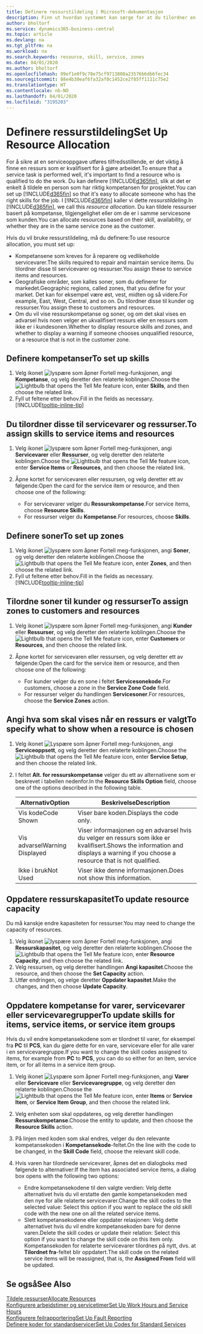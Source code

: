 ```yaml
---
title: Definere ressurstildeling | Microsoft-dokumentasjon
description: Finn ut hvordan systemet kan sørge for at du tilordner en person som ikke har de nødvendige kompetansen til å yte service.
author: bholtorf
ms.service: dynamics365-business-central
ms.topic: article
ms.devlang: na
ms.tgt_pltfrm: na
ms.workload: na
ms.search.keywords: resource, skill, service, zones
ms.date: 04/01/2020
ms.author: bholtorf
ms.openlocfilehash: 99ef1e0f9c78e75cf9713808a23576b6db6fec34
ms.sourcegitcommit: 88e4b30eaf6fa32af0c1452ce2f85ff1111c75e2
ms.translationtype: HT
ms.contentlocale: nb-NO
ms.lasthandoff: 04/01/2020
ms.locfileid: "3195203"
---
```

# <a name="set-up-resource-allocation"></a><span data-ttu-id="71b7a-103">Definere ressurstildeling</span><span class="sxs-lookup"><span data-stu-id="71b7a-103">Set Up Resource Allocation</span></span>
<span data-ttu-id="71b7a-104">For å sikre at en serviceoppgave utføres tilfredsstillende, er det viktig å finne en ressurs som er kvalifisert for å gjøre arbeidet.</span><span class="sxs-lookup"><span data-stu-id="71b7a-104">To ensure that a service task is performed well, it's important to find a resource who is qualified to do the work.</span></span> <span data-ttu-id="71b7a-105">Du kan definere [!INCLUDE[d365fin](includes/d365fin_md.md)], slik at det er enkelt å tildele en person som har riktig kompetansen for prosjektet.</span><span class="sxs-lookup"><span data-stu-id="71b7a-105">You can set up [!INCLUDE[d365fin](includes/d365fin_md.md)] so that it's easy to allocate someone who has the right skills for the job.</span></span> <span data-ttu-id="71b7a-106">I [!INCLUDE[d365fin](includes/d365fin_md.md)] kaller vi dette _ressurstildeling_.</span><span class="sxs-lookup"><span data-stu-id="71b7a-106">In [!INCLUDE[d365fin](includes/d365fin_md.md)], we call this _resource allocation_.</span></span> <span data-ttu-id="71b7a-107">Du kan tildele ressurser basert på kompetanse, tilgjengelighet eller om de er i samme servicesone som kunden.</span><span class="sxs-lookup"><span data-stu-id="71b7a-107">You can allocate resources based on their skill, availability, or whether they are in the same service zone as the customer.</span></span> 

<span data-ttu-id="71b7a-108">Hvis du vil bruke ressurstildeling, må du definere:</span><span class="sxs-lookup"><span data-stu-id="71b7a-108">To use resource allocation, you must set up:</span></span>  
  
* <span data-ttu-id="71b7a-109">Kompetansene som kreves for å reparere og vedlikeholde servicevarer.</span><span class="sxs-lookup"><span data-stu-id="71b7a-109">The skills required to repair and maintain service items.</span></span> <span data-ttu-id="71b7a-110">Du tilordner disse til servicevarer og ressurser.</span><span class="sxs-lookup"><span data-stu-id="71b7a-110">You assign these to service items and resources.</span></span>  
* <span data-ttu-id="71b7a-111">Geografiske områder, som kalles soner, som du definerer for markedet.</span><span class="sxs-lookup"><span data-stu-id="71b7a-111">Geographic regions, called zones, that you define for your market.</span></span> <span data-ttu-id="71b7a-112">Det kan for eksempel være øst, vest, midten og så videre.</span><span class="sxs-lookup"><span data-stu-id="71b7a-112">For example, East, West, Central, and so on.</span></span> <span data-ttu-id="71b7a-113">Du tilordner disse til kunder og ressurser.</span><span class="sxs-lookup"><span data-stu-id="71b7a-113">You assign these to customers and resources.</span></span>  
* <span data-ttu-id="71b7a-114">Om du vil vise ressurskompetanse og soner, og om det skal vises en advarsel hvis noen velger en ukvalifisert ressurs eller en ressurs som ikke er i kundesonen.</span><span class="sxs-lookup"><span data-stu-id="71b7a-114">Whether to display resource skills and zones, and whether to display a warning if someone chooses unqualified resource, or a resource that is not in the customer zone.</span></span>  

## <a name="to-set-up-skills"></a><span data-ttu-id="71b7a-115">Definere kompetanser</span><span class="sxs-lookup"><span data-stu-id="71b7a-115">To set up skills</span></span>
1. <span data-ttu-id="71b7a-116">Velg ikonet ![lyspære som åpner Fortell meg-funksjonen](media/ui-search/search_small.png "Fortell hva du vil gjøre"), angi **Kompetanse**, og velg deretter den relaterte koblingen.</span><span class="sxs-lookup"><span data-stu-id="71b7a-116">Choose the ![Lightbulb that opens the Tell Me feature](media/ui-search/search_small.png "Tell me what you want to do") icon, enter **Skills**, and then choose the related link.</span></span>  
2. <span data-ttu-id="71b7a-117">Fyll ut feltene etter behov.</span><span class="sxs-lookup"><span data-stu-id="71b7a-117">Fill in the fields as necessary.</span></span> [!INCLUDE[tooltip-inline-tip](includes/tooltip-inline-tip_md.md)]  

## <a name="to-assign-skills-to-service-items-and-resources"></a><span data-ttu-id="71b7a-118">Du tilordner disse til servicevarer og ressurser.</span><span class="sxs-lookup"><span data-stu-id="71b7a-118">To assign skills to service items and resources</span></span>
1. <span data-ttu-id="71b7a-119">Velg ikonet ![lyspære som åpner Fortell meg-funksjonen](media/ui-search/search_small.png "Fortell hva du vil gjøre"), angi **Servicevarer** eller **Ressurser**, og velg deretter den relaterte koblingen.</span><span class="sxs-lookup"><span data-stu-id="71b7a-119">Choose the ![Lightbulb that opens the Tell Me feature](media/ui-search/search_small.png "Tell me what you want to do") icon, enter **Service Items** or **Resources**, and then choose the related link.</span></span>  
2. <span data-ttu-id="71b7a-120">Åpne kortet for servicevaren eller ressursen, og velg deretter ett av følgende:</span><span class="sxs-lookup"><span data-stu-id="71b7a-120">Open the card for the service item or resource, and then choose one of the following:</span></span>  
  
    * <span data-ttu-id="71b7a-121">For servicevarer velger du **Ressurskompetanse**.</span><span class="sxs-lookup"><span data-stu-id="71b7a-121">For service items, choose **Resource Skills**.</span></span>  
    * <span data-ttu-id="71b7a-122">For ressurser velger du **Kompetanse**.</span><span class="sxs-lookup"><span data-stu-id="71b7a-122">For resources, choose **Skills**.</span></span>  

## <a name="to-set-up-zones"></a><span data-ttu-id="71b7a-123">Definere soner</span><span class="sxs-lookup"><span data-stu-id="71b7a-123">To set up zones</span></span>
1. <span data-ttu-id="71b7a-124">Velg ikonet ![lyspære som åpner Fortell meg-funksjonen](media/ui-search/search_small.png "Fortell hva du vil gjøre"), angi **Soner**, og velg deretter den relaterte koblingen.</span><span class="sxs-lookup"><span data-stu-id="71b7a-124">Choose the ![Lightbulb that opens the Tell Me feature](media/ui-search/search_small.png "Tell me what you want to do") icon, enter **Zones**, and then choose the related link.</span></span>  
2. <span data-ttu-id="71b7a-125">Fyll ut feltene etter behov.</span><span class="sxs-lookup"><span data-stu-id="71b7a-125">Fill in the fields as necessary.</span></span> [!INCLUDE[tooltip-inline-tip](includes/tooltip-inline-tip_md.md)]  

## <a name="to-assign-zones-to-customers-and-resources"></a><span data-ttu-id="71b7a-126">Tilordne soner til kunder og ressurser</span><span class="sxs-lookup"><span data-stu-id="71b7a-126">To assign zones to customers and resources</span></span> 
1. <span data-ttu-id="71b7a-127">Velg ikonet ![lyspære som åpner Fortell meg-funksjonen](media/ui-search/search_small.png "Fortell hva du vil gjøre"), angi **Kunder** eller **Ressurser**, og velg deretter den relaterte koblingen.</span><span class="sxs-lookup"><span data-stu-id="71b7a-127">Choose the ![Lightbulb that opens the Tell Me feature](media/ui-search/search_small.png "Tell me what you want to do") icon, enter **Customers** or **Resources**, and then choose the related link.</span></span>  
2. <span data-ttu-id="71b7a-128">Åpne kortet for servicevaren eller ressursen, og velg deretter ett av følgende:</span><span class="sxs-lookup"><span data-stu-id="71b7a-128">Open the card for the service item or resource, and then choose one of the following:</span></span>  
  
    * <span data-ttu-id="71b7a-129">For kunder velger du en sone i feltet **Servicesonekode**.</span><span class="sxs-lookup"><span data-stu-id="71b7a-129">For customers, choose a zone in the **Service Zone Code** field.</span></span>  
    * <span data-ttu-id="71b7a-130">For ressurser velger du handlingen **Servicesoner**.</span><span class="sxs-lookup"><span data-stu-id="71b7a-130">For resources, choose the **Service Zones** action.</span></span>  

## <a name="to-specify-what-to-show-when-a-resource-is-chosen"></a><span data-ttu-id="71b7a-131">Angi hva som skal vises når en ressurs er valgt</span><span class="sxs-lookup"><span data-stu-id="71b7a-131">To specify what to show when a resource is chosen</span></span>
1. <span data-ttu-id="71b7a-132">Velg ikonet ![Lyspære som åpner Fortell meg-funksjonen](media/ui-search/search_small.png "Fortell hva du vil gjøre"), angi **Serviceoppsett**, og velg deretter den relaterte koblingen.</span><span class="sxs-lookup"><span data-stu-id="71b7a-132">Choose the ![Lightbulb that opens the Tell Me feature](media/ui-search/search_small.png "Tell me what you want to do") icon, enter **Service Setup**, and then choose the related link.</span></span> 
2. <span data-ttu-id="71b7a-133">I feltet **Alt. for ressurskompetanse** velger du ett av alternativene som er beskrevet i tabellen nedenfor.</span><span class="sxs-lookup"><span data-stu-id="71b7a-133">In the **Resource Skills Option** field, choose one of the options described in the following table.</span></span>  
  
    |<span data-ttu-id="71b7a-134">**Alternativ**</span><span class="sxs-lookup"><span data-stu-id="71b7a-134">**Option**</span></span>|<span data-ttu-id="71b7a-135">**Beskrivelse**</span><span class="sxs-lookup"><span data-stu-id="71b7a-135">**Description**</span></span>|  
    |------------|-------------|  
    |<span data-ttu-id="71b7a-136">Vis kode</span><span class="sxs-lookup"><span data-stu-id="71b7a-136">Code Shown</span></span> | <span data-ttu-id="71b7a-137">Viser bare koden.</span><span class="sxs-lookup"><span data-stu-id="71b7a-137">Displays the code only.</span></span>|  
    |<span data-ttu-id="71b7a-138">Vis advarsel</span><span class="sxs-lookup"><span data-stu-id="71b7a-138">Warning Displayed</span></span> | <span data-ttu-id="71b7a-139">Viser informasjonen og en advarsel hvis du velger en ressurs som ikke er kvalifisert.</span><span class="sxs-lookup"><span data-stu-id="71b7a-139">Shows the information and displays a warning if you choose a resource that is not qualified.</span></span>|  
    |<span data-ttu-id="71b7a-140">Ikke i bruk</span><span class="sxs-lookup"><span data-stu-id="71b7a-140">Not Used</span></span> | <span data-ttu-id="71b7a-141">Viser ikke denne informasjonen.</span><span class="sxs-lookup"><span data-stu-id="71b7a-141">Does not show this information.</span></span>|  

## <a name="to-update-resource-capacity"></a><span data-ttu-id="71b7a-142">Oppdatere ressurskapasitet</span><span class="sxs-lookup"><span data-stu-id="71b7a-142">To update resource capacity</span></span>  
<span data-ttu-id="71b7a-143">Du må kanskje endre kapasiteten for ressurser.</span><span class="sxs-lookup"><span data-stu-id="71b7a-143">You may need to change the capacity of resources.</span></span>  
  
1. <span data-ttu-id="71b7a-144">Velg ikonet ![lyspære som åpner Fortell meg-funksjonen](media/ui-search/search_small.png "Fortell hva du vil gjøre"), angi **Ressurskapasitet**, og velg deretter den relaterte koblingen.</span><span class="sxs-lookup"><span data-stu-id="71b7a-144">Choose the ![Lightbulb that opens the Tell Me feature](media/ui-search/search_small.png "Tell me what you want to do") icon, enter **Resource Capacity**, and then choose the related link.</span></span>  
2. <span data-ttu-id="71b7a-145">Velg ressursen, og velg deretter handlingen **Angi kapasitet**.</span><span class="sxs-lookup"><span data-stu-id="71b7a-145">Choose the resource, and then choose the **Set Capacity** action.</span></span>  
3. <span data-ttu-id="71b7a-146">Utfør endringen, og velge deretter **Oppdater kapasitet**.</span><span class="sxs-lookup"><span data-stu-id="71b7a-146">Make the changes, and then choose **Update Capacity**.</span></span>  

## <a name="to-update-skills-for-items-service-items-or-service-item-groups"></a><span data-ttu-id="71b7a-147">Oppdatere kompetanse for varer, servicevarer eller servicevaregrupper</span><span class="sxs-lookup"><span data-stu-id="71b7a-147">To update skills for items, service items, or service item groups</span></span>
<span data-ttu-id="71b7a-148">Hvis du vil endre kompetansekodene som er tilordnet til varer, for eksempel fra **PC** til **PCS**, kan du gjøre dette for en vare, servicevare eller for alle varer i en servicevaregruppe.</span><span class="sxs-lookup"><span data-stu-id="71b7a-148">If you want to change the skill codes assigned to items, for example from **PC** to **PCS**, you can do so either for an item, service item, or for all items in a service item group.</span></span>  
  
1. <span data-ttu-id="71b7a-149">Velg ikonet ![Lyspære som åpner Fortell meg-funksjonen](media/ui-search/search_small.png "Fortell hva du vil gjøre"), angi **Varer** eller **Servicevare** eller **Servicevaregruppe**, og velg deretter den relaterte koblingen.</span><span class="sxs-lookup"><span data-stu-id="71b7a-149">Choose the ![Lightbulb that opens the Tell Me feature](media/ui-search/search_small.png "Tell me what you want to do") icon, enter **Items** or **Service Item**, or **Service Item Group**, and then choose the related link.</span></span>  
2. <span data-ttu-id="71b7a-150">Velg enheten som skal oppdateres, og velg deretter handlingen **Ressurskompetanse**.</span><span class="sxs-lookup"><span data-stu-id="71b7a-150">Choose the entity to update, and then choose the **Resource Skills** action.</span></span>  
3. <span data-ttu-id="71b7a-151">På linjen med koden som skal endres, velger du den relevante kompetansekoden i **Kompetansekode**-feltet.</span><span class="sxs-lookup"><span data-stu-id="71b7a-151">On the line with the code to be changed, in the **Skill Code** field, choose the relevant skill code.</span></span>  
4.  <span data-ttu-id="71b7a-152">Hvis varen har tilordnede servicevarer, åpnes det en dialogboks med følgende to alternativer:</span><span class="sxs-lookup"><span data-stu-id="71b7a-152">If the item has associated service items, a dialog box opens with the following two options:</span></span>  
  
    * <span data-ttu-id="71b7a-153">Endre kompetansekodene til den valgte verdien: Velg dette alternativet hvis du vil erstatte den gamle kompetansekoden med den nye for alle relaterte servicevarer.</span><span class="sxs-lookup"><span data-stu-id="71b7a-153">Change the skill codes to the selected value: Select this option if you want to replace the old skill code with the new one on all the related service items.</span></span>  
    * <span data-ttu-id="71b7a-154">Slett kompetansekodene eller oppdater relasjonen: Velg dette alternativet hvis du vil endre kompetansekoden bare for denne varen.</span><span class="sxs-lookup"><span data-stu-id="71b7a-154">Delete the skill codes or update their relation: Select this option if you want to change the skill code on this item only.</span></span> <span data-ttu-id="71b7a-155">Kompetansekoden for relaterte servicevarer tilordnes på nytt, dvs. at **Tilordnet fra**-feltet blir oppdatert.</span><span class="sxs-lookup"><span data-stu-id="71b7a-155">The skill code on the related service items will be reassigned, that is, the **Assigned From** field will be updated.</span></span>  
  
## <a name="see-also"></a><span data-ttu-id="71b7a-156">Se også</span><span class="sxs-lookup"><span data-stu-id="71b7a-156">See Also</span></span>
[<span data-ttu-id="71b7a-157">Tildele ressurser</span><span class="sxs-lookup"><span data-stu-id="71b7a-157">Allocate Resources</span></span>](service-how-to-allocate-resources.md)  
[<span data-ttu-id="71b7a-158">Konfigurere arbeidstimer og servicetimer</span><span class="sxs-lookup"><span data-stu-id="71b7a-158">Set Up Work Hours and Service Hours</span></span>](service-how-setup-work-service-hours.md)  
[<span data-ttu-id="71b7a-159">Konfigurere feilrapportering</span><span class="sxs-lookup"><span data-stu-id="71b7a-159">Set Up Fault Reporting</span></span>](service-how-setup-fault-reporting.md)  
[<span data-ttu-id="71b7a-160">Definere koder for standardservicer</span><span class="sxs-lookup"><span data-stu-id="71b7a-160">Set Up Codes for Standard Services</span></span>](service-how-setup-service-coding.md)  
 

